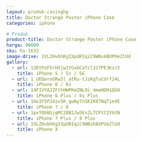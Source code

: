 ```yaml
---
layout: produk-casinghp
title: Doctor Strange Poster iPhone Case
categories: iphone

# Produk
product-title: Doctor Strange Poster iPhone Case
harga: 90000
sku: hn-1633
image-drive: 1VLZHvbhKgIXpURIqiC9WBvkBXPUe2lUd
gallery:
  - url: 13EtPoFXrUVjw1YGx6CaTcl31fPE3Ksi5
    title: iPhone 5 / 5s / SE
  - url: 1_UEQwroGRw3l_atRu-tJzKgTuCdrf24L
    title: iPhone 6 / 6s
  - url: 14FIVYAJZFthHWPKmINLOi_4meHDH1Qb8
    title: iPhone 6 Plus / 6s Plus
  - url: 1Hu3Y5PJ4zv5K_gwNy7nSKIK07NqTieXE
    title: iPhone 7 / 8
  - url: 1pxY8bNSjqMC28B1Jw5Es2LTCFtC2YbYN
    title: iPhone 7 Plus / 8 Plus
  - url: 1VLZHvbhKgIXpURIqiC9WBvkBXPUe2lUd
    title: iPhone X
---
```

